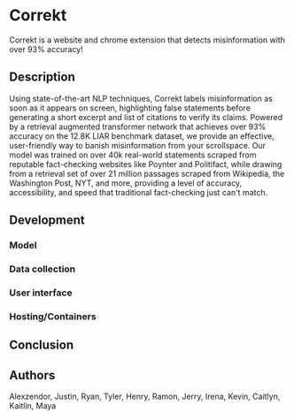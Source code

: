 

# Correkt
Correkt is a website and chrome extension that detects misinformation with over 93% accuracy! 

## Description
Using state-of-the-art NLP techniques, Correkt labels misinformation as soon as it appears on screen, highlighting false statements before generating a short excerpt and list of citations to verify its claims. Powered by a retrieval augmented transformer network that achieves over 93% accuracy on the 12.8K LIAR benchmark dataset, we provide an effective, user-friendly way to banish misinformation from your scrollspace. Our model was trained on over 40k real-world statements scraped from reputable fact-checking websites like Poynter and Politifact, while drawing from a retrieval set of over 21 million passages scraped from Wikipedia, the Washington Post, NYT, and more, providing a level of accuracy, accessibility, and speed that traditional fact-checking just can't match. 

## Development
### Model
### Data collection
### User interface
### Hosting/Containers

## Conclusion

## Authors
Alexzendor, Justin, Ryan, Tyler, Henry, Ramon, Jerry, Irena, Kevin, Caitlyn, Kaitlin, Maya

